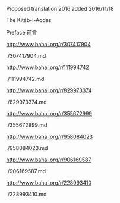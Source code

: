 Proposed translation 2016 added 2016/11/18

The Kitáb-i-Aqdas

Preface 前言

http://www.bahai.org/r/307417904

./307417904.md

http://www.bahai.org/r/111994742

./111994742.md

http://www.bahai.org/r/829973374

./829973374.md

http://www.bahai.org/r/355672999

./355672999.md

http://www.bahai.org/r/958084023

./958084023.md

http://www.bahai.org/r/906169587

./906169587.md

http://www.bahai.org/r/228993410

./228993410.md
